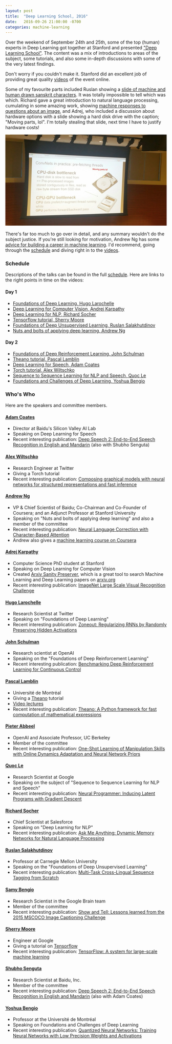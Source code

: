 ```yaml
---
layout: post
title:  "Deep Learning School, 2016"
date:   2016-09-26 21:00:00 -0700
categories: machine-learning
---
```


Over the weekend of September 24th and 25th, some of the top (human) experts in Deep Learning got together at Stanford and presented ["Deep Learning School"](http://www.bayareadlschool.org). The content was a mix of introductions to areas of the subject, some tutorials, and also some in-depth discussions with some of the very latest findings.

Don't worry if you couldn't make it.  Stanford did an excellent job of providing great quality [videos](#videos) of the event online.

Some of my favourite parts included Ruslan showing a [slide of machine and human drawn sanskrit characters](https://youtu.be/eyovmAtoUx0?t=8h19m0s). It was totally impossible to tell which was which. Richard gave a great introduction to natural language processing, cumulating in some amazing work, showing [machine responses to questions about an image](https://youtu.be/eyovmAtoUx0?t=5h8m39s), and Adrej, who included a discussion about hardware options with a slide showing a hard disk drive with the caption; "Moving parts, lol". I'm totally stealing that slide, next time I have to justify hardware costs!

![Moving parts, lol](/assets/deeplearningschool/disk_drive.jpg)

There's far too much to go over in detail, and any summary wouldn't do the subject justice. If you're still looking for motivation, Andrew Ng has some [advice for building a career in machine learning](https://youtu.be/eyovmAtoUx0?t=10h22m56s). I'd recommend, going through the [schedule](http://www.bayareadlschool.org/schedule) and diving right in to the [videos](#videos).

### Schedule

Descriptions of the talks can be found in the full [schedule](http://www.bayareadlschool.org/schedule). Here are links to the right points in time on the videos:

<a name="videos"/>

#### Day 1

* [Foundations of Deep Learning, Hugo Larochelle](https://youtu.be/eyovmAtoUx0?t=0h11m57s)
* [Deep Learning for Computer Vision, Andrej Karpathy](https://youtu.be/eyovmAtoUx0?t=1h28m35s)
* [Deep Learning for NLP, Richard Socher](https://youtu.be/eyovmAtoUx0?t=3h54m57s)
* [Tensorflow tutorial, Sherry Moore](https://youtu.be/eyovmAtoUx0?t=5h55m42s)
* [Foundations of Deep Unsupervised Learning, Ruslan Salakhutdinov](https://youtu.be/eyovmAtoUx0?t=7h12m14s)
* [Nuts and bolts of applying deep learning, Andrew Ng](https://youtu.be/eyovmAtoUx0?t=9h11m56s)

#### Day 2

* [Foundations of Deep Reinforcement Learning, John Schulman](https://youtu.be/9dXiAecyJrY?t=8m12s)
* [Theano tutorial, Pascal Lamblin](https://youtu.be/9dXiAecyJrY?t=1h51m49s)
* [Deep Learning for Speech, Adam Coates](https://youtu.be/9dXiAecyJrY?t=3h51m12s)
* [Torch tutorial, Alex Wiltschko](https://youtu.be/9dXiAecyJrY?t=5h50m8s)
* [Sequence to Sequence Learning for NLP and Speech, Quoc Le](https://youtu.be/9dXiAecyJrY?t=7h4m50s)
* [Foundations and Challenges of Deep Learning, Yoshua Bengio](https://youtu.be/9dXiAecyJrY?t=9h2m44s)


### Who's Who

Here are the speakers and committee members.

#### [Adam Coates](https://cs.stanford.edu/~acoates/)
* Director at Baidu's Silicon Valley AI Lab
* Speaking on Deep Learning for Speech
* Recent interesting publication: [Deep Speech 2: End-to-End Speech Recognition in English and Mandarin](http://arxiv.org/pdf/1512.02595.pdf) (also with Shubho Senguta)

#### [Alex Wiltschko](https://twitter.com/awiltsch)
* Research Engineer at Twitter
* Giving a Torch tutorial
* Recent interesting publication: [Composing graphical models with neural networks for structured representations and fast inference](http://arxiv.org/pdf/1603.06277.pdf)

#### [Andrew Ng](http://www.andrewng.org/)
* VP & Chief Scientist of Baidu; Co-Chairman and Co-Founder of Coursera; and an Adjunct Professor at Stanford University
* Speaking on "Nuts and bolts of applying deep learning" and also a member of the committee
* Recent interesting publication: [Neural Language Correction with Character-Based Attention](http://arxiv.org/pdf/1603.09727v1)
* Andrew also gives a [machine learning course on Coursera](https://www.coursera.org/learn/machine-learning)

#### [Adrej Karpathy](http://karpathy.github.io/)
* Computer Science PhD student at Stanford
* Speaking on Deep Learning for Computer Vision
* Created [Arxiv Sanity Preserver](http://www.arxiv-sanity.com/), which is a great tool to search Machine Learning and Deep Learning papers on [arxiv.org](http://arxiv.org/)
* Recent interesting publication: [ImageNet Large Scale Visual Recognition Challenge](http://link.springer.com/article/10.1007/s11263-015-0816-y)

#### [Hugo Larochelle](https://twitter.com/hugo_larochelle)
* Research Scientist at Twitter
* Speaking on "Foundations of Deep Learning"
* Recent interesting publication: [Zoneout: Regularizing RNNs by Randomly Preserving Hidden Activations](http://arxiv.org/pdf/1606.01305v2.pdf)

#### [John Schulman](https://people.eecs.berkeley.edu/~joschu/)
* Research scientist at OpenAI
* Speaking on the "Foundations of Deep Reinforcement Learning"
* Recent interesting publication: [Benchmarking Deep Reinforcement Learning for Continuous Control](http://arxiv.org/pdf/1604.06778v3)

#### [Pascal Lamblin](https://mila.umontreal.ca/en/person/lamblin-pascal/)
* Université de Montréal
* Giving a [Theano](http://deeplearning.net/software/theano/) tutorial
* [Video lectures](http://videolectures.net/pascal_lamblin/)
* Recent interesting publication: [Theano: A Python framework for fast computation of mathematical expressions](http://arxiv.org/pdf/1605.02688v1.pdf)

#### [Pieter Abbeel](https://people.eecs.berkeley.edu/~pabbeel/)
* OpenAI and Associate Professor, UC Berkeley
* Member of the committee
* Recent interesting publication: [One-Shot Learning of Manipulation Skills with Online Dynamics Adaptation and Neural Network Priors](http://arxiv.org/pdf/1509.06841v3)

#### [Quoc Le](http://research.google.com/pubs/QuocLe.html)
* Research Scientist at Google
* Speaking on the subject of "Sequence to Sequence Learning for NLP and Speech"
* Recent interesting publication: [Neural Programmer: Inducing Latent Programs with Gradient Descent](http://arxiv.org/pdf/1511.04834v3)

#### [Richard Socher](http://www.socher.org/)
* Chief Scientist at Salesforce
* Speaking on "Deep Learning for NLP"
* Recent interesting publication: [Ask Me Anything: Dynamic Memory Networks for Natural Language Processing](http://arxiv.org/pdf/1506.07285v5)

#### [Ruslan Salakhutdinov](http://www.cs.cmu.edu/~rsalakhu/)
* Professor at Carnegie Mellon University
* Speaking on the "Foundations of Deep Unsupervised Learning"
* Recent interesting publication: [Multi-Task Cross-Lingual Sequence Tagging from Scratch](http://arxiv.org/pdf/1603.06270v2)

#### [Samy Bengio](http://bengio.abracadoudou.com/)
* Research Scientist in the Google Brain team 
* Member of the committee
* Recent interesting publication: [Show and Tell: Lessons learned from the 2015 MSCOCO Image Captioning Challenge](http://arxiv.org/pdf/1609.06647v1)

#### [Sherry Moore](http://research.google.com/pubs/104893.html)
* Engineer at Google
* Giving a tutorial on [Tensorflow](https://www.tensorflow.org/)
* Recent interesting publication: [TensorFlow: A system for large-scale machine learning](http://arxiv.org/pdf/1605.08695v2)

#### [Shubho Senguta](http://shubho.github.io/)
* Research Scientist at Baidu, Inc.
* Member of the committee
* Recent interesting publication: [Deep Speech 2: End-to-End Speech Recognition in English and Mandarin](http://arxiv.org/pdf/1512.02595v1) (also with Adam Coates)

#### [Yoshua Bengio](http://www.iro.umontreal.ca/~bengioy/yoshua_en/index.html)
* Professor at the Université de Montréal
* Speaking on Foundations and Challenges of Deep Learning
* Recent interesting publication: [Quantized Neural Networks: Training Neural Networks with Low Precision Weights and Activations](http://arxiv.org/pdf/1609.07061v1.pdf)



